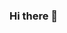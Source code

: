 ### Hi there 👋

<!--
**janghwahyun/janghwahyun** is a ✨ _special_ ✨ repository because its `README.md` (this file) appears on your GitHub profile.

Here are some ideas to get you started:



🐍STACK🐍
<a href="https://velog.io/@colorful-stars" target="_blank"><img src="https://img.shields.io/badge/Velog-20c997?style=flat-square&logo=Vimeo&logoColor=white"/></a>

